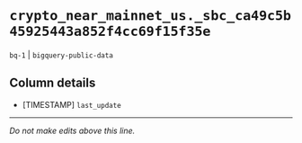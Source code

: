 # `crypto_near_mainnet_us._sbc_ca49c5b45925443a852f4cc69f15f35e`
`bq-1` | `bigquery-public-data`

## Column details
* [TIMESTAMP] `last_update`

-------------------------------------------------------------------------------
*Do not make edits above this line.*
